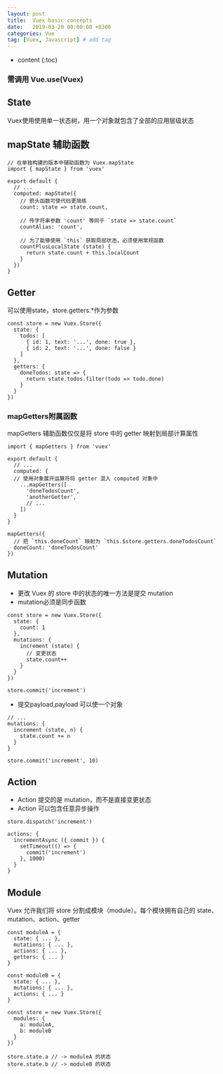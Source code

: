 ```yaml
---
layout: post
title:  Vuex basic concepts
date:   2019-03-20 00:00:00 +0300
categories: Vue
tag: [Vuex, Javascript] # add tag
---
```


* content
{:toc}


### 需调用 Vue.use(Vuex)

## State
Vuex使用使用单一状态树，用一个对象就包含了全部的应用层级状态

## mapState 辅助函数

```
// 在单独构建的版本中辅助函数为 Vuex.mapState
import { mapState } from 'vuex'

export default {
  // ...
  computed: mapState({
    // 箭头函数可使代码更简练
    count: state => state.count,

    // 传字符串参数 'count' 等同于 `state => state.count`
    countAlias: 'count',

    // 为了能够使用 `this` 获取局部状态，必须使用常规函数
    countPlusLocalState (state) {
      return state.count + this.localCount
    }
  })
}
```


## Getter

可以使用state，store.getters.*作为参数

```
const store = new Vuex.Store({
  state: {
    todos: [
      { id: 1, text: '...', done: true },
      { id: 2, text: '...', done: false }
    ]
  },
  getters: {
    doneTodos: state => {
      return state.todos.filter(todo => todo.done)
    }
  }
})
```

### mapGetters附属函数
mapGetters 辅助函数仅仅是将 store 中的 getter 映射到局部计算属性

```
import { mapGetters } from 'vuex'

export default {
  // ...
  computed: {
  // 使用对象展开运算符将 getter 混入 computed 对象中
    ...mapGetters([
      'doneTodosCount',
      'anotherGetter',
      // ...
    ])
  }
}
```

```
mapGetters({
  // 把 `this.doneCount` 映射为 `this.$store.getters.doneTodosCount`
  doneCount: 'doneTodosCount'
})
```

## Mutation
- 更改 Vuex 的 store 中的状态的唯一方法是提交 mutation
- mutation必须是同步函数

```
const store = new Vuex.Store({
  state: {
    count: 1
  },
  mutations: {
    increment (state) {
      // 变更状态
      state.count++
    }
  }
})
```

```
store.commit('increment')
```

- 提交payload,payload 可以使一个对象

```
// ...
mutations: {
  increment (state, n) {
    state.count += n
  }
}
```

```
store.commit('increment', 10)
```

## Action
- Action 提交的是 mutation，而不是直接变更状态
- Action 可以包含任意异步操作

```
store.dispatch('increment')
```

```
actions: {
  incrementAsync ({ commit }) {
    setTimeout(() => {
      commit('increment')
    }, 1000)
  }
}
```

## Module
Vuex 允许我们将 store 分割成模块（module）。每个模块拥有自己的 state、mutation、action、getter

```
const moduleA = {
  state: { ... },
  mutations: { ... },
  actions: { ... },
  getters: { ... }
}

const moduleB = {
  state: { ... },
  mutations: { ... },
  actions: { ... }
}

const store = new Vuex.Store({
  modules: {
    a: moduleA,
    b: moduleB
  }
})

store.state.a // -> moduleA 的状态
store.state.b // -> moduleB 的状态
```


